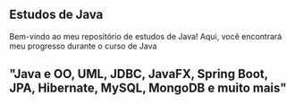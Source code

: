 ## Estudos de Java ##
Bem-vindo ao meu repositório de estudos de Java!
Aqui, você encontrará meu progresso durante o curso de Java 
## "Java e OO, UML, JDBC, JavaFX, Spring Boot, JPA, Hibernate, MySQL, MongoDB e muito mais" ##
